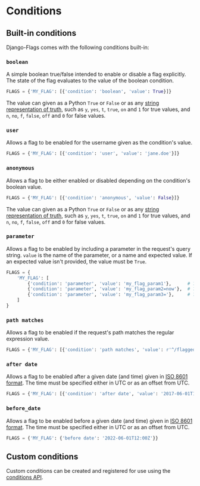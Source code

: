 # Conditions

## Built-in conditions

Django-Flags comes with the following conditions built-in:

### `boolean`

A simple boolean true/false intended to enable or disable a flag explicitly. The state of the flag evaluates to the value of the boolean condition. 


```python
FLAGS = {'MY_FLAG': [{'condition': 'boolean', 'value': True}]}
```

The value can given as a Python `True` or `False` or  as any [string representation of truth](https://docs.python.org/3/distutils/apiref.html#distutils.util.strtobool), such as `y`, `yes`, `t`, `true`, `on` and `1` for true values, and `n`, `no`, `f`, `false`, `off` and `0` for false values.

### `user`

Allows a flag to be enabled for the username given as the condition's value.

```python
FLAGS = {'MY_FLAG': [{'condition': 'user', 'value': 'jane.doe'}]}
```

### `anonymous`

Allows a flag to be either enabled or disabled depending on the condition's boolean value.

```python
FLAGS = {'MY_FLAG': [{'condition': 'anonymous', 'value': False}]}
```

The value can given as a Python `True` or `False` or  as any [string representation of truth](https://docs.python.org/3/distutils/apiref.html#distutils.util.strtobool), such as `y`, `yes`, `t`, `true`, `on` and `1` for true values, and `n`, `no`, `f`, `false`, `off` and `0` for false values.

### `parameter`

Allows a flag to be enabled by including a parameter in the request's query string. `value` is the name of the parameter, or a name and expected value. If an expected value isn't provided, the value must be `True`.

```python
FLAGS = {
    'MY_FLAG': [
        {'condition': 'parameter', 'value': 'my_flag_param1'},      # ?my_flag_param1=true
        {'condition': 'parameter', 'value': 'my_flag_param2=now'},  # ?my_flag_param2=now
        {'condition': 'parameter', 'value': 'my_flag_param3='},     # ?my_flag_param3
    ]
}
```

### `path matches`

Allows a flag to be enabled if the request's path matches the regular expression value.

```python
FLAGS = {'MY_FLAG': [{'condition': 'path matches', 'value': r'^/flagged/path'}]}
```

### `after date`

Allows a flag to be enabled after a given date (and time) given in [ISO 8601 format](https://en.wikipedia.org/wiki/ISO_8601). The time must be specified either in UTC or as an offset from UTC.

```python
FLAGS = {'MY_FLAG': [{'condition': 'after date', 'value': '2017-06-01T12:00Z'}]}
```

### `before_date`

Allows a flag to be enabled before a given date (and time) given in [ISO 8601 format](https://en.wikipedia.org/wiki/ISO_8601). The time must be specified either in UTC or as an offset from UTC.

```python
FLAGS = {'MY_FLAG': {'before date': '2022-06-01T12:00Z'}}
```

## Custom conditions

Custom conditions can be created and registered for use using the [conditions API](/api/conditions).
